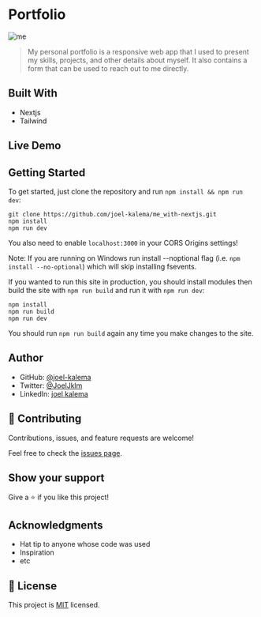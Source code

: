 
# Portfolio
![me](https://user-images.githubusercontent.com/57408419/228860378-daeaa6bd-13e5-44ae-8342-ab32e6b00765.jpg)

> My personal portfolio is a responsive web app that I used to present my skills, projects, and other details about myself. It also contains a form that can be used to reach out to me directly.

## Built With

- Nextjs
- Tailwind

## Live Demo



## Getting Started

To get started, just clone the repository and run `npm install && npm run dev`:

    git clone https://github.com/joel-kalema/me_with-nextjs.git
    npm install
    npm run dev

You also need to enable `localhost:3000` in your CORS Origins settings!

Note: If you are running on Windows run install --noptional flag (i.e. `npm install --no-optional`) which will skip installing fsevents.


If you wanted to run this site in production, you should install modules then build the site with `npm run build` and run it with `npm run dev`:

    npm install
    npm run build
    npm run dev

You should run `npm run build` again any time you make changes to the site.

## Author

- GitHub: [@joel-kalema](https://github.com/joel-kalema)
- Twitter: [@JoelJklm](https://twitter.com/JoelJklm)
- LinkedIn: [joel kalema](https://www.linkedin.com/in/joel-kalema-30518a230/)

## 🤝 Contributing


Contributions, issues, and feature requests are welcome!

Feel free to check the [issues page](https://github.com/joel-kalema/Mobile-version-skeleton/issues).

## Show your support

Give a ⭐️ if you like this project!

## Acknowledgments

- Hat tip to anyone whose code was used
- Inspiration
- etc

## 📝 License

This project is [MIT](./MIT.md) licensed.
